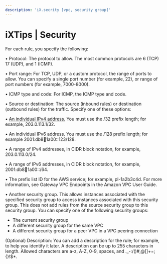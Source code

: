 ```yaml
---
description: 'iX.secrity [vpc, security group]'
---
```


# iXTips \| Security

For each rule, you specify the following: 

• Protocol: The protocol to allow. The most common protocols are 6 \(TCP\) 17 \(UDP\), and 1 \(ICMP\). 

• Port range: For TCP, UDP, or a custom protocol, the range of ports to allow. You can specify a single port number \(for example, 22\), or range of port numbers \(for example, 7000-8000\). 

• ICMP type and code: For ICMP, the ICMP type and code. 

• Source or destination: The source \(inbound rules\) or destination \(outbound rules\) for the traffic. Specify one of these options: 

• [An individual IPv4 address.](https://en.wikipedia.org/wiki/Reserved_IP_addresses) You must use the /32 prefix length; for example, 203.0.113.1/32. 

• An individual IPv6 address. You must use the /128 prefix length; for example 2001:db8:1234:1a00::123/128.

 • A range of IPv4 addresses, in CIDR block notation, for example, 203.0.113.0/24.

• A range of IPv6 addresses, in CIDR block notation, for example, 2001:db8:1234:1a00::/64. 

• The prefix list ID for the AWS service; for example, pl-1a2b3c4d. For more information, see Gateway VPC Endpoints in the Amazon VPC User Guide. 

• Another security group. This allows instances associated with the specified security group to access instances associated with this security group. This does not add rules from the source security group to this security group. You can specify one of the following security groups: 

* The current security group 
* A different security group for the same VPC 
* A different security group for a peer VPC in a VPC peering connection 

\(Optional\) Description: You can add a description for the rule; for example, to help you identify it later. A description can be up to 255 characters in length. Allowed characters are a-z, A-Z, 0-9, spaces, and .\_-:/\(\)\#,@\[\]+=;{}!$\*.


